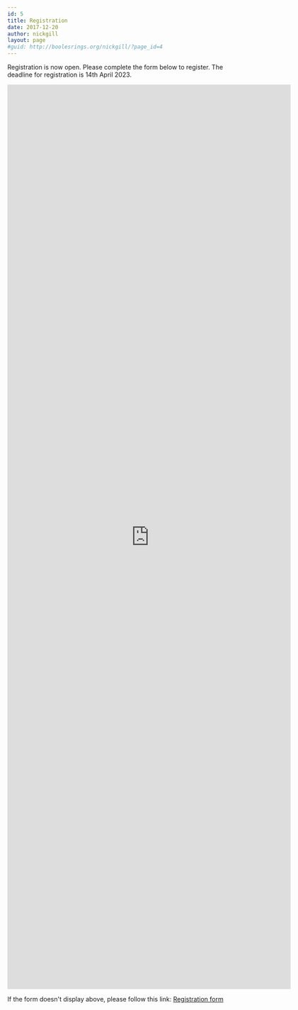 ```yaml
---
id: 5
title: Registration
date: 2017-12-20
author: nickgill
layout: page
#guid: http://boolesrings.org/nickgill/?page_id=4
---
```


Registration is now open. Please complete the form below to register. The deadline for registration is 14th April 2023.

<!--iframe src="https://docs.google.com/forms/d/e/1FAIpQLSf4av-1VF-RkoR2MffueBaAMpaYnz1WT4T9GPutmUh6TJi12A/viewform" width="680" height="2060" frameborder="0" marginheight="0" marginwidth="0">Loading…</iframe-->

<iframe src="https://forms.office.com/e/aPz5NETPi4" width="640" height="2039" frameborder="0" marginheight="0" marginwidth="0">Loading…</iframe>


If the form doesn't display above, please follow this link: <a href = "https://forms.office.com/e/aPz5NETPi4">Registration form</a>
